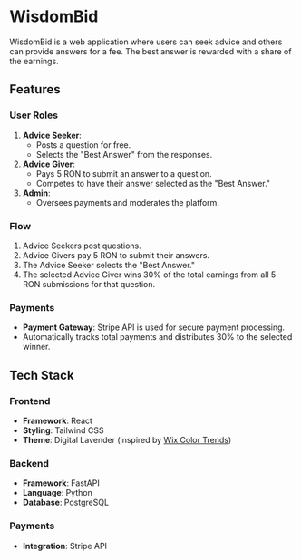 # WisdomBid

WisdomBid is a web application where users can seek advice and others can provide answers for a fee. The best answer is rewarded with a share of the earnings.

## Features

### User Roles
1. **Advice Seeker**:  
   - Posts a question for free.
   - Selects the "Best Answer" from the responses.
2. **Advice Giver**:  
   - Pays 5 RON to submit an answer to a question.
   - Competes to have their answer selected as the "Best Answer."
3. **Admin**:  
   - Oversees payments and moderates the platform.

### Flow
1. Advice Seekers post questions.
2. Advice Givers pay 5 RON to submit their answers.
3. The Advice Seeker selects the "Best Answer."
4. The selected Advice Giver wins 30% of the total earnings from all 5 RON submissions for that question.

### Payments
- **Payment Gateway**: Stripe API is used for secure payment processing.
- Automatically tracks total payments and distributes 30% to the selected winner.

## Tech Stack

### Frontend
- **Framework**: React
- **Styling**: Tailwind CSS
- **Theme**: Digital Lavender (inspired by [Wix Color Trends](https://www.wix.com/blog/website-color-trends))

### Backend
- **Framework**: FastAPI
- **Language**: Python
- **Database**: PostgreSQL

### Payments
- **Integration**: Stripe API